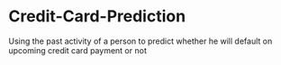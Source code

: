# Credit-Card-Prediction
Using the past activity of a person to predict whether he will default on upcoming credit card payment or not
